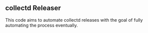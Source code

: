 ## collectd Releaser

This code aims to automate collectd releases with the goal of fully automating
the process eventually.
